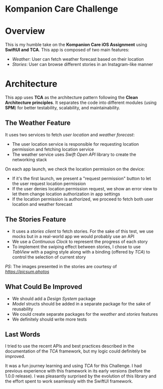 # Kompanion Care Challenge

# Overview
This is my humble take on the **Kompanion Care iOS Assignment** using **SwiftUI and TCA**.
This app is composed of two main features:
- *Weather*: User can fetch weather forecast based on their location
- *Stories*: User can browse different stories in an Instagram-like manner

# Architecture
This app uses **TCA** as the architecture pattern following the **Clean Architecture principles**.
It separates the code into different modules (using **SPM**) for better testability, scalability, and maintainability.

## The **Weather** Feature

It uses two services to fetch *user location* and *weather forecast*:
- The user location service is responsible for requesting location permission and fetching location service
- The weather service uses *Swift Open API* library to create the networking stack

On each app launch, we check the location permission on the device:
- If it's the first launch, we present a "request permission" button to let the user request location permission
- If the user denies location permission request, we show an error view to let them change location authorization in app settings
- If the location permission is authorized, we proceed to fetch both user location and weather forecast

## The **Stories** Feature

- It uses a *stories client* to fetch stories. For the sake of this test, we use mocks but in a real-world app we would probably use an API
- We use a *Continuous Clock* to represent the progress of each story
- To implement the swiping effect between stories, I chose to use *TabView* with a paging style along with a binding (offered by *TCA*) to control the selection of current story

*PS*: The images presented in the stories are courtesy of *https://picsum.photos*

## What Could Be Improved

- We should add a *Design System* package
- *Model* structs should be added in a separate package for the sake of reusability
- We could create separate packages for the *weather* and *stories* features
- We definitely should write more tests

## Last Words

I tried to use the recent APIs and best practices described in the documentation of the *TCA* framework, but my logic could definitely be improved.

It was a fun journey learning and using *TCA* for this Challenge. I had previous experience with this framework in its early versions (before the 1.0.0 release).
I was pleasantly surprised by the evolution of this library and the effort spent to work seamlessly with the SwiftUI framework.

